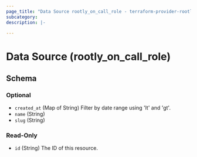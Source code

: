 ```yaml
---
page_title: "Data Source rootly_on_call_role - terraform-provider-rootly"
subcategory:
description: |-
    
---
```


# Data Source (rootly_on_call_role)





<!-- schema generated by tfplugindocs -->
## Schema

### Optional

- `created_at` (Map of String) Filter by date range using 'lt' and 'gt'.
- `name` (String)
- `slug` (String)

### Read-Only

- `id` (String) The ID of this resource.

